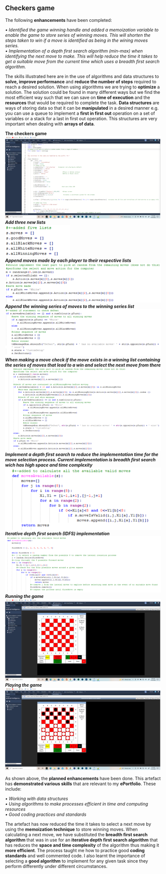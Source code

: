 <h2>Checkers game</h2>
<p>The following <b>enhancements</b> have been completed:</p>
<p><i>• Identified the game winning handle and added a memoization variable to enable the game to store series of winning moves. This will shorten the steps taken to win if a move is identified as being in the wining moves series.<br>
• Implementation of a depth first search algorithm (min-max) when identifying the next move to make. This will help reduce the time it takes to get a suitable move from the current time which uses a breadth first search algorithm.</i><br></p>
<p>The skills illustrated here are in the use of algorithms and data structures to <b>solve, improve performance</b> and <b>reduce the number of steps</b> required to reach a desired solution. When using algorithms we are trying to <b>optimize</b> a solution. The solution could be found in many different ways but we find the most efficient way such that we can save on <b>time of execution</b> and the <b>resources</b> that would be required to complete the task. <b>Data structures</b> are ways of storing data so that it can be <b>manipulated</b> in a desired manner e.g. you can use a queue to implement a <b>first in first out</b> operation on a set of variables or a stack for a last in first out operation. This structures are very important when dealing with <b>arrays of data</b>.</p>

<b>The checkers game</b>
	<img src="https://github.com/Ritesh214/Checkers/blob/main/pics/Picture1.png"><br>
<b><i>Add three new lists</i></b><br>
	<img src="https://github.com/Ritesh214/Checkers/blob/main/pics/Picture2.png"><br>
<b><i>Append moves made by each player to their respective lists</i></b><br>
	<img src="https://github.com/Ritesh214/Checkers/blob/main/pics/Picture3.png"><br>
<b><i>Append the winning series of moves to the winning series list</i></b><br>
	<img src="https://github.com/Ritesh214/Checkers/blob/main/pics/Picture4.png"><br>
<b><i>When making a move check if the move exists in a winning list containing the series of moves that lead to a win and select the next move from there</i></b><br>
	<img src="https://github.com/Ritesh214/Checkers/blob/main/pics/Picture5.png"><br>
<b><i>Implement a depth first search to reduce the implementation time for the move selection process. Current implementation is breadth first search wich has high space and time complexity</i></b><br>
	<img src="https://github.com/Ritesh214/Checkers/blob/main/pics/Picture6.png"><br>
<b><i>Iterative depth first search (IDFS) implementation</i></b><br>
	<img src="https://github.com/Ritesh214/Checkers/blob/main/pics/Picture7.png"><br>
<b><i>Running the game</i></b><br>
	<img src="https://github.com/Ritesh214/Checkers/blob/main/pics/Picture8.png"><br>
<b><i>Playing the game</i></b><br>
	<img src="https://github.com/Ritesh214/Checkers/blob/main/pics/Picture9.png"><br>

<p>As shown above, the <b>planned enhancements</b> have been done. This artefact has <b>demonstrated various skills</b> that are relevant to my <b>ePortfolio</b>. These include:</p>
<p><i>• Working with data structures<br>
• Using algorithms to make processes efficient in time and computing resources<br>
• Good coding practices and standards</i><br></p>
<p>The artefact has now reduced the time it takes to select a next move by using the <b>memoization technique</b> to store winning moves. When calculating a next move, we have substituted the <b>breadth first search algorithm </b>that was in use for an <b>iterative depth first search algorithm</b> that has reduces the <b>space and time complexity</b> of the algorithm thus making it <b>more efficient</b>.
The process taught me how to practice good <b>coding standards</b> and well commented code. I also learnt the importance of selecting a <b>good algorithm</b> to implement for any given task since they perform differently under different circumstances.</p>
